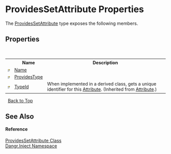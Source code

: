 # ProvidesSetAttribute Properties
 

The <a href="T_Dangr_Inject_ProvidesSetAttribute">ProvidesSetAttribute</a> type exposes the following members.


## Properties
&nbsp;<table><tr><th></th><th>Name</th><th>Description</th></tr><tr><td>![Public property](media/pubproperty.gif "Public property")</td><td><a href="P_Dangr_Inject_ProvidesSetAttribute_Name">Name</a></td><td /></tr><tr><td>![Public property](media/pubproperty.gif "Public property")</td><td><a href="P_Dangr_Inject_ProvidesSetAttribute_ProvidesType">ProvidesType</a></td><td /></tr><tr><td>![Public property](media/pubproperty.gif "Public property")</td><td><a href="http://msdn2.microsoft.com/en-us/library/sa1bf03e" target="_blank">TypeId</a></td><td>
When implemented in a derived class, gets a unique identifier for this <a href="http://msdn2.microsoft.com/en-us/library/e8kc3626" target="_blank">Attribute</a>.
 (Inherited from <a href="http://msdn2.microsoft.com/en-us/library/e8kc3626" target="_blank">Attribute</a>.)</td></tr></table>&nbsp;
<a href="#providessetattribute-properties">Back to Top</a>

## See Also


#### Reference
<a href="T_Dangr_Inject_ProvidesSetAttribute">ProvidesSetAttribute Class</a><br /><a href="N_Dangr_Inject">Dangr.Inject Namespace</a><br />